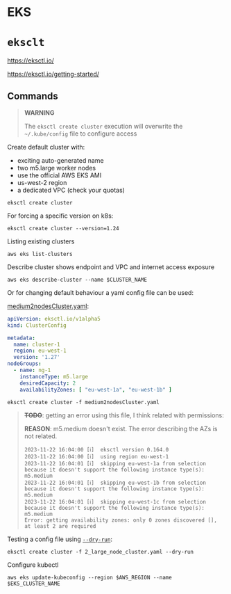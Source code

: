# EKS

# `eksclt`
https://eksctl.io/

https://eksctl.io/getting-started/

## Commands

> **WARNING**
> 
> The `eksctl create cluster` execution will overwrite the `~/.kube/config` file to configure access

Create default cluster with:
- exciting auto-generated name
- two m5.large worker nodes
- use the official AWS EKS AMI
- us-west-2 region
- a dedicated VPC (check your quotas)

```shell
eksctl create cluster
```

For forcing a specific version on k8s:
```shell
eksctl create cluster --version=1.24
```

Listing existing clusters
```shell
aws eks list-clusters
```

Describe cluster shows endpoint and VPC and internet access exposure
```shell
aws eks describe-cluster --name $CLUSTER_NAME
```

Or for changing default behaviour a yaml config file can be used:

[medium2nodesCluster.yaml](./2_large_node_cluster.yaml):
```yaml
apiVersion: eksctl.io/v1alpha5
kind: ClusterConfig

metadata:
  name: cluster-1
  region: eu-west-1
  version: '1.27'
nodeGroups:
  - name: ng-1
    instanceType: m5.large
    desiredCapacity: 2
    availabilityZones: [ "eu-west-1a", "eu-west-1b" ]
```

````shell
eksctl create cluster -f medium2nodesCluster.yaml
````

> **~~TODO~~**: getting an error using this file, I think related with permissions:
>
> **REASON**: m5.medium doesn't exist. The error describing the AZs is not related.
>
> ```shell
> 2023-11-22 16:04:00 [ℹ]  eksctl version 0.164.0
> 2023-11-22 16:04:00 [ℹ]  using region eu-west-1
> 2023-11-22 16:04:01 [ℹ]  skipping eu-west-1a from selection because it doesn't support the following instance type(s): m5.medium
> 2023-11-22 16:04:01 [ℹ]  skipping eu-west-1b from selection because it doesn't support the following instance type(s): m5.medium
> 2023-11-22 16:04:01 [ℹ]  skipping eu-west-1c from selection because it doesn't support the following instance type(s): m5.medium
> Error: getting availability zones: only 0 zones discovered [], at least 2 are required
> ```

Testing a config file using [`--dry-run`](https://eksctl.io/usage/dry-run/):
```shell
eksctl create cluster -f 2_large_node_cluster.yaml --dry-run 
```

Configure kubectl
```shell
aws eks update-kubeconfig --region $AWS_REGION --name $EKS_CLUSTER_NAME
```
